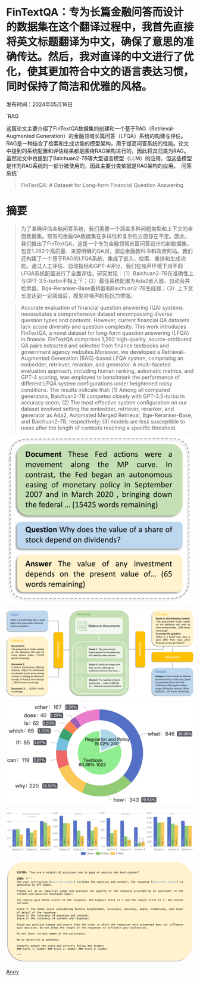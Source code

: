 # FinTextQA：专为长篇金融问答而设计的数据集在这个翻译过程中，我首先直接将英文标题翻译为中文，确保了意思的准确传达。然后，我对直译的中文进行了优化，使其更加符合中文的语言表达习惯，同时保持了简洁和优雅的风格。

发布时间：2024年05月16日

`RAG

这篇论文主要介绍了FinTextQA数据集的创建和一个基于RAG（Retrieval-Augmented Generation）的金融领域长篇问答（LFQA）系统的构建与评估。RAG是一种结合了检索和生成功能的模型架构，用于提高问答系统的性能。论文中提到的系统配置和评估结果都是围绕RAG架构进行的，因此将其归类为RAG。虽然论文中也提到了Baichuan2-7B等大型语言模型（LLM）的应用，但这些模型是作为RAG系统的一部分被使用的，因此主要分类依据是RAG架构的应用。` `问答系统`

> FinTextQA: A Dataset for Long-form Financial Question Answering

# 摘要

> 为了准确评估金融问答系统，我们需要一个涵盖多种问题类型和上下文的全面数据集。现有的金融QA数据集在多样性和复杂性方面存在不足。因此，我们推出了FinTextQA，这是一个专为金融领域长篇问答设计的新数据集，包含1,262个高质量、来源明确的QA对，源自金融教科书和政府网站。我们还构建了一个基于RAG的LFQA系统，集成了嵌入、检索、重排和生成功能。通过人工评估、自动指标和GPT-4评分，我们在噪声环境下对不同LFQA系统配置进行了全面评估。研究发现：（1）Baichuan2-7B在准确性上与GPT-3.5-turbo不相上下；（2）最佳系统配置为Ada2嵌入器、自动合并检索器、Bge-Reranker-Base重排器和Baichuan2-7B生成器；（3）上下文长度达到一定阈值后，模型对噪声的抵抗力增强。

> Accurate evaluation of financial question answering (QA) systems necessitates a comprehensive dataset encompassing diverse question types and contexts. However, current financial QA datasets lack scope diversity and question complexity. This work introduces FinTextQA, a novel dataset for long-form question answering (LFQA) in finance. FinTextQA comprises 1,262 high-quality, source-attributed QA pairs extracted and selected from finance textbooks and government agency websites.Moreover, we developed a Retrieval-Augmented Generation (RAG)-based LFQA system, comprising an embedder, retriever, reranker, and generator. A multi-faceted evaluation approach, including human ranking, automatic metrics, and GPT-4 scoring, was employed to benchmark the performance of different LFQA system configurations under heightened noisy conditions. The results indicate that: (1) Among all compared generators, Baichuan2-7B competes closely with GPT-3.5-turbo in accuracy score; (2) The most effective system configuration on our dataset involved setting the embedder, retriever, reranker, and generator as Ada2, Automated Merged Retrieval, Bge-Reranker-Base, and Baichuan2-7B, respectively; (3) models are less susceptible to noise after the length of contexts reaching a specific threshold.

![FinTextQA：专为长篇金融问答而设计的数据集在这个翻译过程中，我首先直接将英文标题翻译为中文，确保了意思的准确传达。然后，我对直译的中文进行了优化，使其更加符合中文的语言表达习惯，同时保持了简洁和优雅的风格。](../../../paper_images/2405.09980/x1.png)

![FinTextQA：专为长篇金融问答而设计的数据集在这个翻译过程中，我首先直接将英文标题翻译为中文，确保了意思的准确传达。然后，我对直译的中文进行了优化，使其更加符合中文的语言表达习惯，同时保持了简洁和优雅的风格。](../../../paper_images/2405.09980/x2.png)

![FinTextQA：专为长篇金融问答而设计的数据集在这个翻译过程中，我首先直接将英文标题翻译为中文，确保了意思的准确传达。然后，我对直译的中文进行了优化，使其更加符合中文的语言表达习惯，同时保持了简洁和优雅的风格。](../../../paper_images/2405.09980/x3.png)

![FinTextQA：专为长篇金融问答而设计的数据集在这个翻译过程中，我首先直接将英文标题翻译为中文，确保了意思的准确传达。然后，我对直译的中文进行了优化，使其更加符合中文的语言表达习惯，同时保持了简洁和优雅的风格。](../../../paper_images/2405.09980/x4.png)

![FinTextQA：专为长篇金融问答而设计的数据集在这个翻译过程中，我首先直接将英文标题翻译为中文，确保了意思的准确传达。然后，我对直译的中文进行了优化，使其更加符合中文的语言表达习惯，同时保持了简洁和优雅的风格。](../../../paper_images/2405.09980/x5.png)

[Arxiv](https://arxiv.org/abs/2405.09980)